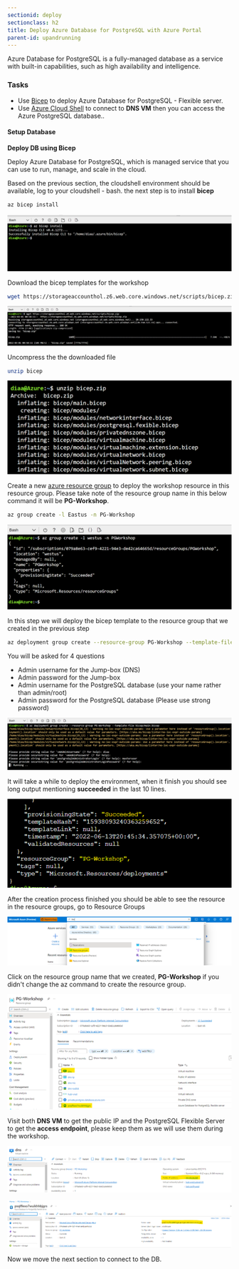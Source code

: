 ```yaml
---
sectionid: deploy
sectionclass: h2
title: Deploy Azure Database for PostgreSQL with Azure Portal
parent-id: upandrunning
---
```


Azure Database for PostgreSQL is a fully-managed database as a service with built-in capabilities, such as high availability and intelligence. 

### Tasks

* Use [Bicep](https://docs.microsoft.com/en-us/azure/azure-resource-manager/bicep/overview?tabs=bicep) to deploy Azure Database for PostgreSQL - Flexible server.
* Use [Azure Cloud Shell](https://docs.microsoft.com/en-us/azure/cloud-shell/overview) to connect to **DNS VM** then you can access the Azure PostgreSQL database..

#### Setup Database

**Deploy DB using Bicep**

Deploy Azure Database for PostgreSQL, which is managed service that you can use to run, manage, and scale in the cloud.


Based on the previous section, the cloudshell environment should be available, log to your cloudshell - bash. the next step is to install **bicep**  

```sh
az bicep install
```

![Install Bicep](media/bicep/1-bicep-install.png)

Download the bicep templates for the workshop

```sh
wget https://storageaccounthol.z6.web.core.windows.net/scripts/bicep.zip
```
![Download Bicep Templates](media/bicep/2-download-bicep-zip.png)

Uncompress the the downloaded file

```sh
unzip bicep
```
![Uncompress the downloaded file Templates](media/bicep/3-unzip-bicep.png)



Create a new [azure resource group](https://docs.microsoft.com/en-us/azure/azure-resource-manager/management/manage-resource-groups-portal) to deploy the workshop resource in this resource group. Please take note of the resource group name in this below command it will be **PG-Workshop**.

```sh
az group create -l Eastus -n PG-Workshop
```
![Create PG workshop resource group](media/bicep/4-create-resource-group.png)

In this step we will deploy the bicep template to the resource group that we created in the previous step

```sh 
az deployment group create --resource-group PG-Workshop --template-file bicep/main.bicep
```

You will be asked for 4 questions
- Admin username for the Jump-box (DNS)
- Admin password for the Jump-box 
- Admin username for the PostgreSQL database (use your name rather than admin/root)
- Admin password for the PostgreSQL database (Please use strong password)

![Create PG workshop resource group](media/bicep/5-bicep-deploy.png)

It will take a while to deploy the environment, when it finish you should see long output mentioning **succeeded** in the last 10 lines. 

![Created PG workshop resource group](media/resource-groups-sucess.png)


After the creation process finished you should be able to see the resource in the resource groups, go to Resource Groups

![Resource Groups](media/bicep/6-resource-groups.png)

Click on the resource group name that we created, **PG-Workshop** if you didn't change the az command to create the resource group.

![Resource Groups](media/bicep/7-resources-dns-pg.png)

Visit both **DNS VM** to get the public IP and the PostgreSQL Flexible Server to get the **access endpoint**, please keep them as we will use them during the workshop.

![Resource Groups](media/bicep/8-dns-publicip.png)

![Resource Groups](media/bicep/9-pg-endpoint.png)


Now we move the next section to connect to the DB.
